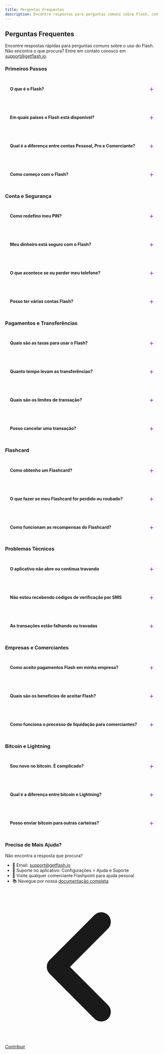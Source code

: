 ```yaml
---
title: Perguntas Frequentes
description: Encontre respostas para perguntas comuns sobre Flash, contas, pagamentos, segurança e solução de problemas
---
```


## Perguntas Frequentes

Encontre respostas rápidas para perguntas comuns sobre o uso do Flash. Não encontra o que procura? Entre em contato conosco em [support@getflash.io](mailto:support@getflash.io).

### Primeiros Passos

<details class="faq-item">
<summary><strong>O que é o Flash?</strong></summary>

Flash é um provedor de serviços bitcoin criando produtos e serviços especificamente para o Caribe. Nosso ecossistema inclui o aplicativo Flash para usuários diários, dispositivos Flashpoint POS para comerciantes, o Flashcard para recompensas e pagamentos, e recargas de bitcoin e liquidações em dinheiro sem problemas.
</details>

<details class="faq-item">
<summary><strong>Em quais países o Flash está disponível?</strong></summary>

O Flash está atualmente disponível na Jamaica e expandindo por toda a região do Caribe. Confira nosso [mapa](https://map.flashapp.me) para encontrar locais Flash perto de você.
</details>

<details class="faq-item">
<summary><strong>Qual é a diferença entre contas Pessoal, Pro e Comerciante?</strong></summary>

<ul>
<li><strong>Contas Pessoais</strong>: Carteiras básicas de bitcoin e USD para indivíduos</li>
<li><strong>Contas Pro</strong>: Recursos aprimorados incluindo transferências bancárias (apenas Jamaica)</li>
<li><strong>Contas Comerciante</strong>: Recursos empresariais com integração Flashpoint POS e programa de recompensas</li>
</ul>
</details>

<details class="faq-item">
<summary><strong>Como começo com o Flash?</strong></summary>

<ol>
<li>Baixe o aplicativo Flash da sua loja de aplicativos</li>
<li>Crie uma conta pressionando "Iniciar" ou faça login com uma conta existente usando seu número de telefone ou email</li>
<li>Atualize sua conta (se fizer uma transferência bancária)</li>
<li>Financie sua carteira via transferência bancária, depósito em dinheiro ou transferência de bitcoin</li>
<li>Comece a enviar e receber pagamentos!</li>
</ol>

Veja nosso [guia de início](/pt/get-started) para instruções detalhadas.
</details>

### Conta e Segurança

<details class="faq-item">
<summary><strong>Como redefino meu PIN?</strong></summary>

<ol>
<li>Na tela de login, toque em "Esqueceu o PIN?"</li>
<li>Digite seu número de telefone</li>
<li>Verifique sua identidade via código SMS</li>
<li>Crie um novo PIN de 6 dígitos</li>
<li>Confirme seu novo PIN</li>
</ol>

Para ajuda adicional, entre em contato com [support@getflash.io](mailto:support@getflash.io).
</details>

<details class="faq-item">
<summary><strong>Meu dinheiro está seguro com o Flash?</strong></summary>

Sim! O Flash usa múltiplas camadas de segurança:
<ul>
<li>Carteiras bitcoin não-custodiais (você controla suas chaves)</li>
<li>Criptografia de nível bancário para todos os dados</li>
<li>Opções de autenticação biométrica</li>
<li>Auditorias de segurança regulares</li>
<li>Conformidade regulatória nas jurisdições operacionais</li>
</ul>
</details>

<details class="faq-item">
<summary><strong>O que acontece se eu perder meu telefone?</strong></summary>

<ol>
<li>Entre em contato com o suporte imediatamente para congelar sua conta se foi roubada!</li>
<li>Seus fundos da carteira Cash permanecem seguros - eles não estão armazenados em seu telefone</li>
<li>Se habilitada, sua carteira bitcoin é não-custodial, então você controla as chaves - CERTIFIQUE-SE DE ANOTAR SUA FRASE DE RECUPERAÇÃO!</li>
<li>Instale o Flash em seu novo dispositivo</li>
<li>Faça login com seu número de telefone ou email</li>
<li>Se sua carteira bitcoin estava habilitada, restaure sua carteira bitcoin usando a frase de recuperação</li>
<li>Defina um novo PIN e reative a autenticação biométrica</li>
<li>Entre em contato com o suporte e verifique sua identidade para descongelar sua conta se foi roubada</li>
</ol>

Dica profissional: Habilite a autenticação biométrica e anote sua frase de recuperação para carteiras bitcoin. Se seu telefone for perdido ou roubado, você pode rapidamente recuperar o acesso aos seus fundos e deve movê-los imediatamente para uma nova carteira bitcoin. Um agente mal-intencionado pode tentar acessar sua conta se tiver seu telefone e PIN, por isso é melhor agir rapidamente.
</details>

<details class="faq-item">
<summary><strong>Posso ter várias contas Flash?</strong></summary>

Cada número de telefone só pode estar associado a uma conta Flash. Você pode ter várias contas se usar números de telefone ou emails diferentes, mas recomendamos manter as coisas simples com uma conta por pessoa.
Se você precisar gerenciar várias contas, considere usar uma conta Pro para recursos aprimorados ou uma conta Comerciante para necessidades empresariais.
</details>

### Pagamentos e Transferências

<details class="faq-item">
<summary><strong>Quais são as taxas para usar o Flash?</strong></summary>

<ul>
<li><strong>Transferências no aplicativo</strong>: Grátis entre usuários Flash</li>
<li><strong>Taxas de rede bitcoin</strong>: Variáveis com base na congestão da rede</li>
<li><strong>Taxas de rede Lightning</strong>: Grátis</li>
<li><strong>Transferências bancárias</strong>: Taxa Flash 2% (mais quaisquer taxas bancárias cobradas pelo seu banco receptor)</li>
<li><strong>Liquidações em dinheiro</strong>: Taxa de 2% (varia por localização, sujeito a alterações)</li>
<li><strong>Processamento comerciante</strong>: Grátis (varia por localização, sujeito a alterações)</li>
</ul>

Sempre revise as taxas antes de confirmar transações.
</details>

<details class="faq-item">
<summary><strong>Quanto tempo levam as transferências?</strong></summary>

<ul>
<li><strong>Flash para Flash</strong>: Instantâneo</li>
<li><strong>Transferências Lightning</strong>: Instantâneo</li>
<li><strong>Transferências Bitcoin On-Chain</strong>: Tipicamente 10-60 minutos</li>
<li><strong>Depósitos bancários</strong>: 0-1 dias úteis (Jamaica)</li>
<li><strong>Liquidações em dinheiro</strong>: Mesmo dia em locais parceiros</li>
</ul>
</details>

<details class="faq-item">
<summary><strong>Quais são os limites de transação?</strong></summary>

Os limites Flash são limites diários e variam por tipo de conta e nível de verificação:

<ul>
<li><strong>Contas de teste</strong>: $125 USD por dia</li>
<li><strong>Contas pessoais</strong>: $1.000 USD por dia</li>
<li><strong>Contas Pro</strong>: $5.000 USD por dia</li>
<li><strong>Contas comerciante</strong>: $50.000 USD por dia</li>
</ul>

Verifique seus limites atuais no aplicativo em Configurações > Limites de Transação.
</details>

<details class="faq-item">
<summary><strong>Posso cancelar uma transação?</strong></summary>

<ul>
<li><strong>Transações On-Chain pendentes</strong>: Transações on-chain pendentes na carteira bitcoin podem ser reembolsáveis para outra carteira bitcoin on-chain de sua escolha - verifique a tela de detalhes da transação para um botão "Reembolsáveis"</li>
<li><strong>Transferências bitcoin concluídas</strong>: Não podem ser revertidas (imutabilidade do blockchain)</li>
<li><strong>Transferências Flash-para-Flash</strong>: Não podem ser revertidas. Entre em contato com o suporte imediatamente se tiver um problema</li>
<li><strong>Transações falhadas</strong>: Os fundos nunca saem da sua carteira até que uma transação seja bem-sucedida. Isso é chamado de transação "Atômica"</li>
</ul>

_Nota: As transações Bitcoin são irreversíveis por design. Sempre verifique duas vezes os detalhes do destinatário antes de enviar._
</details>

### Flashcard

<details class="faq-item">
<summary><strong>Como obtenho um Flashcard?</strong></summary>

<ol>
<li>Visite qualquer comerciante Flash participante</li>
<li>Solicite um Flashcard</li>
<li>Carregue o saldo inicial (pode ser aplicado valor mínimo)</li>
<li>Vincule o cartão ao seu aplicativo Flash (opcional)</li>
<li>Comece a ganhar recompensas em compras em locais participantes!</li>
</ol>

Veja nosso [guia Flashcard](/pt/guides/flashcard) para detalhes.
</details>

<details class="faq-item">
<summary><strong>O que fazer se meu Flashcard for perdido ou roubado?</strong></summary>

<ol>
<li>Abra o aplicativo Flash imediatamente</li>
<li>Vá para a seção Cartões</li>
<li>Selecione seu cartão perdido</li>
<li>Toque em "Varrer Cartão"</li>
<li>Se você não vir a opção "Varrer Cartão", entre em contato com o suporte para "varrer" os fundos do cartão perdido para sua carteira Flash</li>
</ol>

_Nota: Varrer um cartão transfere o saldo restante para sua carteira Flash. O cartão será desativado e não pode ser usado novamente. Se você não vinculou seu cartão ao aplicativo Flash, podemos não conseguir varrer o cartão, portanto, vincule seu cartão ao aplicativo Flash assim que recebê-lo._
</details>

<details class="faq-item">
<summary><strong>Como funcionam as recompensas do Flashcard?</strong></summary>

<ul>
<li>Ganhe pontos em cada compra em comerciantes Flashpoint</li>
<li>Os pontos são automaticamente adicionados à sua conta Flash</li>
<li>1 ponto ~= $0,15 JMD (ou equivalente em sua moeda local, sujeito a alterações)</li>
<li>As taxas de pontos variam por comerciante e promoções</li>
<li>Resgate pontos por cartões-presente online ou ofertas de comerciantes</li>
<li>Os pontos nunca expiram enquanto seu cartão estiver ativo</li>
<li>Verifique o saldo de pontos no aplicativo Flash</li>
</ul>
</details>

### Problemas Técnicos

<details class="faq-item">
<summary><strong>O aplicativo não abre ou continua travando</strong></summary>

Tente estas etapas:
<ol>
<li>Force o fechamento do aplicativo e reinicie</li>
<li>Verifique atualizações do aplicativo em sua loja de aplicativos</li>
<li>Reinicie seu telefone</li>
<li>Limpe o cache do aplicativo (Android) ou reinstale (iOS)</li>
<li>Certifique-se de que seu sistema operacional esteja atualizado</li>
</ol>

Ainda tem problemas? Entre em contato com [support@getflash.io](mailto:support@getflash.io).
</details>

<details class="faq-item">
<summary><strong>Não estou recebendo códigos de verificação por SMS</strong></summary>

<ol>
<li>Verifique se seu telefone tem sinal/conexão de dados</li>
<li>Verifique se o número de telefone está correto</li>
<li>Verifique se o SMS não está bloqueado por sua operadora</li>
<li>Tente solicitar o código novamente após 60 segundos</li>
<li>Entre em contato com o suporte se os problemas persistirem</li>
</ol>
</details>

<details class="faq-item">
<summary><strong>As transações estão falhando ou travadas</strong></summary>

Soluções comuns:

<ul>
<li>Verifique se seu saldo é suficiente (incluindo taxas)</li>
<li>Verifique se os detalhes do destinatário estão corretos</li>
<li>Garanta conexão estável com a internet</li>
<li>Para transações Bitcoin On-Chain: A rede pode estar congestionada, aguarde e tente novamente. (Veja <a href=https://mempool.space>a blockchain bitcoin</a> para ver se a rede está congestionada)</li>
<li>Verifique as notificações do aplicativo para mensagens de erro específicas</li>
</ul>
</details>

### Empresas e Comerciantes

<details class="faq-item">
<summary><strong>Como aceito pagamentos Flash em minha empresa?</strong></summary>

<ol>
<li>Solicite uma conta Comerciante no aplicativo ou usando <a href="https://flash-merchant-signup-ov4yh.ondigitalocean.app/form">este link</a></li>
<li>Complete a verificação comercial (ID e informações bancárias necessárias)</li>
<li>Solicite seu dispositivo Flashpoint POS (Opcional)</li>
<li>Complete a configuração no aplicativo confirmando uma transação de teste para sua conta bancária</li>
<li>Comece a aceitar pagamentos e oferecer recompensas!</li>
</ol>

Saiba mais em nossa [seção Empresas](/pt/business).
</details>

<details class="faq-item">
<summary><strong>Quais são os benefícios de aceitar Flash?</strong></summary>

<ul>
<li>Taxas de transação mais baixas que métodos de pagamento tradicionais</li>
<li>Opções de liquidação instantânea</li>
<li>Acesso a bitcoin e USD</li>
<li>Programa de recompensas para clientes integrado</li>
<li>Sem estornos</li>
<li>Expandir base de clientes</li>
<li>Análises e relatórios detalhados</li>
</ul>
</details>

<details class="faq-item">
<summary><strong>Como funciona o processo de liquidação para comerciantes?</strong></summary>

Escolha seu método de liquidação preferido:

<ul>
<li><strong>Bitcoin instantâneo</strong>: Receba bitcoin imediatamente</li>
<li><strong>Carteira USD</strong>: Mantenha fundos em USD dentro do Flash</li>
<li><strong>Transferência bancária</strong>: Liquide para sua conta bancária (Jamaica)</li>
<li><strong>Saque em dinheiro</strong>: Disponível em locais parceiros</li>
</ul>

A frequência de liquidação pode ser diária, semanal ou mensal com base em suas preferências. Saiba mais em nossa [seção Empresas](/pt/business).
</details>

### Bitcoin e Lightning

<details class="faq-item">
<summary><strong>Sou novo no bitcoin. É complicado?</strong></summary>

De forma alguma! O Flash torna o bitcoin tão fácil quanto usar qualquer aplicativo de pagamento:
<ul>
<li>Nenhum conhecimento técnico necessário</li>
<li>Denominado em sua moeda local</li>
<li>Conversão automática gerenciada pelo Flash</li>
<li>Mesma experiência do usuário que aplicativos tradicionais</li>
<li>Opcional: Saiba mais em nosso guia <a href="/pt/bitcoin-protocol">Fundamentos do Bitcoin</a></li>
</ul>
</details>

<details class="faq-item">
<summary><strong>Qual é a diferença entre bitcoin e Lightning?</strong></summary>

<ul>
<li><strong>Bitcoin</strong>: A camada base, como transferências bancárias - segura mas mais lenta</li>
<li><strong>Lightning</strong>: A camada rápida, como cartões de crédito - instantânea e barata</li>
</ul>

O Flash usa ambos automaticamente para lhe dar a melhor experiência. Saiba mais sobre a [Rede Lightning](/pt/lightning-network).
</details>

<details class="faq-item">
<summary><strong>Posso enviar bitcoin para outras carteiras?</strong></summary>

Sim! O Flash suporta envio para:
<ul>
<li>Outros usuários Flash (grátis e instantâneo)</li>
<li>Qualquer endereço bitcoin (on-chain)</li>
<li>Faturas Lightning</li>
<li>Saque para banco ou dinheiro físico</li>
</ul>

O aplicativo detecta automaticamente o tipo de pagamento.
</details>

### Precisa de Mais Ajuda?

Não encontra a resposta que procura?

<ul>
<li>📧 Email: <a href="mailto:support@getflash.io">support@getflash.io</a></li>
<li>📱 Suporte no aplicativo: Configurações > Ajuda e Suporte</li>
<li>🏪 Visite qualquer comerciante Flashpoint para ajuda pessoal</li>
<li>📚 Navegue por nossa <a href="/pt/docs-home">documentação completa</a></li>
</ul>

<style>
.faq-item {
    border: 1px solid rgb(229 231 235 / var(--tw-border-opacity));
    border-radius: 0.5rem;
    margin-bottom: 1rem;
    padding: 1rem;
    transition: all 0.2s ease;
}

.faq-item:hover {
    border-color: rgb(147 51 234 / var(--tw-border-opacity));
    box-shadow: 0 1px 3px 0 rgb(0 0 0 / 0.1), 0 1px 2px -1px rgb(0 0 0 / 0.1);
}

.faq-item summary {
    cursor: pointer;
    padding: 0.5rem 0;
    list-style: none;
    display: flex;
    align-items: center;
    justify-content: space-between;
}

.faq-item summary::-webkit-details-marker {
    display: none;
}

.faq-item summary::after {
    content: '+';
    font-size: 1.5rem;
    color: rgb(147 51 234);
    transition: transform 0.2s ease;
}

.faq-item[open] summary::after {
    transform: rotate(45deg);
}

.faq-item[open] {
    background-color: rgb(147 51 234 / 0.05);
}

.dark .faq-item {
    border-color: rgb(55 65 81 / var(--tw-border-opacity));
}

.dark .faq-item[open] {
    background-color: rgb(147 51 234 / 0.1);
}
</style>

<!-- Links de navegação -->
<div class="flex justify-between items-center mt-8 pt-4 border-t border-zinc-200 dark:border-zinc-700">
  <div class="w-1/3 text-left">
    <a href="contribute" class="inline-flex items-center bg-purple-600 hover:bg-purple-700 text-white rounded-md transition-colors px-4 py-2 text-sm font-medium shadow-sm hover:shadow-md">
      <svg xmlns="http://www.w3.org/2000/svg" class="h-6 w-6 mr-2" fill="none" viewBox="0 0 24 24" stroke="currentColor">
        <path stroke-linecap="round" stroke-linejoin="round" stroke-width="3" d="M15 19l-7-7 7-7" />
      </svg>
      Contribuir
    </a>
  </div>
  <div class="w-1/3 text-center">
    <!-- Conteúdo central opcional -->
  </div>
  <div class="w-1/3 text-right">
    <!-- Última página principal -->
  </div>
</div>